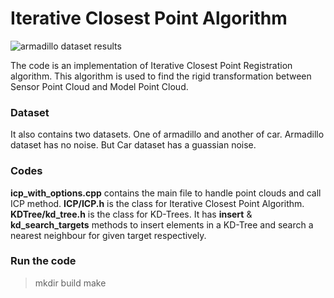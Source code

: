# Iterative Closest Point Algorithm

![armadillo dataset results](https://github.com/vinits5/icp_registration_cpp/master/doc/results.jpg)

The code is an implementation of Iterative Closest Point Registration algorithm. This algorithm is used to find the rigid transformation between Sensor Point Cloud and Model Point Cloud.

### Dataset
It also contains two datasets. One of armadillo and another of car. Armadillo dataset has no noise. But Car dataset has a guassian noise.

### Codes
**icp_with_options.cpp** contains the main file to handle point clouds and call ICP method.
**ICP/ICP.h** is the class for Iterative Closest Point Algorithm.
**KDTree/kd_tree.h** is the class for KD-Trees. It has **insert** & **kd_search_targets** methods to insert elements in a KD-Tree and search a nearest neighbour for given target respectively.

### Run the code
> mkdir build
> make
